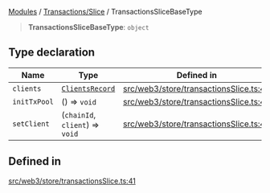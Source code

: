 [Modules](../../../README.md) / [Transactions/Slice](../README.md) / TransactionsSliceBaseType

> **TransactionsSliceBaseType**: `object`

## Type declaration

| Name | Type | Defined in |
| ------ | ------ | ------ |
| `clients` | [`ClientsRecord`](../../../GenericTypes/type-aliases/ClientsRecord.md) | [src/web3/store/transactionsSlice.ts:42](https://github.com/bgd-labs/fe-shared/blob/09fc11c58abae5aa2af4d8b6d7c2f384460843a4/src/web3/store/transactionsSlice.ts#L42) |
| `initTxPool` | () => `void` | [src/web3/store/transactionsSlice.ts:44](https://github.com/bgd-labs/fe-shared/blob/09fc11c58abae5aa2af4d8b6d7c2f384460843a4/src/web3/store/transactionsSlice.ts#L44) |
| `setClient` | (`chainId`, `client`) => `void` | [src/web3/store/transactionsSlice.ts:43](https://github.com/bgd-labs/fe-shared/blob/09fc11c58abae5aa2af4d8b6d7c2f384460843a4/src/web3/store/transactionsSlice.ts#L43) |

## Defined in

[src/web3/store/transactionsSlice.ts:41](https://github.com/bgd-labs/fe-shared/blob/09fc11c58abae5aa2af4d8b6d7c2f384460843a4/src/web3/store/transactionsSlice.ts#L41)

